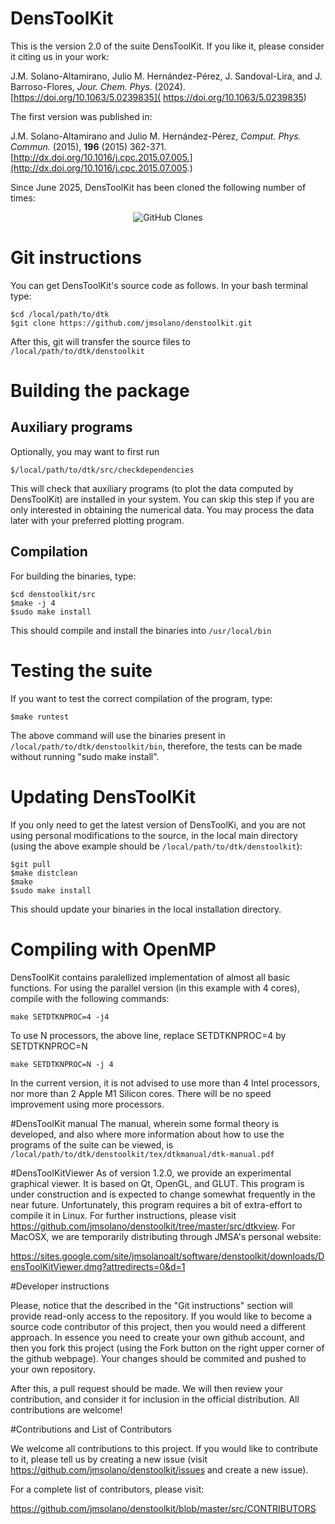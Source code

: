 # DensToolKit

This is the version 2.0 of the suite DensToolKit.
If you like it, please consider it citing us in your work:

J.M. Solano-Altamirano, Julio M. Hernández-Pérez, J. Sandoval-Lira, and J. Barroso-Flores, *Jour. Chem. Phys.* (2024). [https://doi.org/10.1063/5.0239835](
https://doi.org/10.1063/5.0239835)

The first version was published in:

 J.M. Solano-Altamirano and Julio M. Hernández-Pérez, *Comput. Phys. Commun.* (2015), **196** (2015) 362-371.
 [http://dx.doi.org/10.1016/j.cpc.2015.07.005.](http://dx.doi.org/10.1016/j.cpc.2015.07.005.)
 
 Since June 2025, DensToolKit has been cloned the following number of times:
 
 <p align=center href='https://github.com/MShawon/github-clone-count-badge'><img alt='GitHub Clones' src='https://img.shields.io/badge/dynamic/json?color=success&label=Clone&query=count&url=https://gist.githubusercontent.com/jmsolano/ea34e49c1d80c50980410e1844b68535/raw/clone.json&logo=github'></p>

# Git instructions

You can get DensToolKit's source code as follows.
In your bash terminal type:

~~~~~~~~~~
$cd /local/path/to/dtk
$git clone https://github.com/jmsolano/denstoolkit.git
~~~~~~~~~~

After this, git will transfer the source files to ```/local/path/to/dtk/denstoolkit```


# Building the package

## Auxiliary programs

Optionally, you may want to first run

~~~~~~~~~~
$/local/path/to/dtk/src/checkdependencies
~~~~~~~~~~

This will check that auxiliary programs (to plot the data computed by DensToolKit) are installed
in your system. You can skip this step if you are only interested in obtaining the numerical
data. You may process the data later with your preferred plotting program.

## Compilation

For building the binaries, type:

~~~~~~~~~~
$cd denstoolkit/src
$make -j 4
$sudo make install
~~~~~~~~~~

This should compile and install the binaries into ```/usr/local/bin```

# Testing the suite

If you want to test the correct compilation of the program, type:

~~~~~~~~~~
$make runtest
~~~~~~~~~~

The above command will use the binaries present
in ```/local/path/to/dtk/denstoolkit/bin```, therefore, the
tests can be made without running "sudo make install".

# Updating DensToolKit

If you only need to get the latest version of DensToolKi, and you are not using
personal modifications to the source, in the local main directory (using the
above example should be ```/local/path/to/dtk/denstoolkit```):

~~~~~~~~~~
$git pull
$make distclean
$make
$sudo make install
~~~~~~~~~~

This should update your binaries in the local installation directory.


# Compiling with OpenMP

DensToolKit contains paralellized implementation of almost all basic functions. For using the parallel version (in this example with 4 cores), compile with the following commands:

~~~~~~~~~~
make SETDTKNPROC=4 -j4
~~~~~~~~~~

To use N processors, the above line, replace SETDTKNPROC=4 by SETDTKNPROC=N

~~~~~~~~~~
make SETDTKNPROC=N -j 4
~~~~~~~~~~

In the current version, it is not advised to use more than 4 Intel processors, nor more than 2 Apple M1 Silicon cores. There will be no speed improvement using more processors.

#DensToolKit manual
The manual, wherein some formal theory is developed, and also where more information about how to use the programs of the suite can be viewed, is ```/local/path/to/dtk/denstoolkit/tex/dtkmanual/dtk-manual.pdf```

#DensToolKitViewer
As of version 1.2.0, we provide an experimental graphical viewer. It is based on Qt, OpenGL, and GLUT. This program is under construction and is expected to change somewhat frequently in the near future. Unfortunately, this program requires a bit of extra-effort to compile it in Linux. For further instructions, please visit https://github.com/jmsolano/denstoolkit/tree/master/src/dtkview.
For MacOSX, we are temporarily distributing through JMSA's personal website: 

https://sites.google.com/site/jmsolanoalt/software/denstoolkit/downloads/DensToolKitViewer.dmg?attredirects=0&d=1

#Developer instructions

Please, notice that the described in the "Git instructions" section will provide read-only access to the repository.
If you would like to become a source code contributor of this project, then you would need a different approach. In essence you need to create your own github account, and then you fork this project (using the Fork button on the right upper corner of the github webpage). Your changes should be commited and pushed to your own repository.

After this, a pull request should be made. We will then
review your contribution, and consider it for inclusion in the official distribution. All contributions are welcome!

#Contributions and List of Contributors

We welcome all contributions to this project. If you would like to contribute to it, please tell us by creating a new issue (visit https://github.com/jmsolano/denstoolkit/issues and create a new issue).

For a complete list of contributors, please visit:
 
https://github.com/jmsolano/denstoolkit/blob/master/src/CONTRIBUTORS





